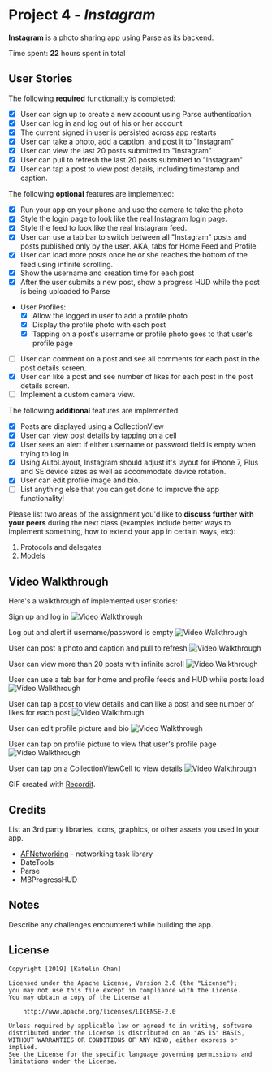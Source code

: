 # Project 4 - *Instagram*

**Instagram** is a photo sharing app using Parse as its backend.

Time spent: **22** hours spent in total

## User Stories

The following **required** functionality is completed:

- [x] User can sign up to create a new account using Parse authentication
- [x] User can log in and log out of his or her account
- [x] The current signed in user is persisted across app restarts
- [x] User can take a photo, add a caption, and post it to "Instagram"
- [x] User can view the last 20 posts submitted to "Instagram"
- [x] User can pull to refresh the last 20 posts submitted to "Instagram"
- [x] User can tap a post to view post details, including timestamp and caption.

The following **optional** features are implemented:

- [x] Run your app on your phone and use the camera to take the photo
- [x] Style the login page to look like the real Instagram login page.
- [x] Style the feed to look like the real Instagram feed.
- [x] User can use a tab bar to switch between all "Instagram" posts and posts published only by the user. AKA, tabs for Home Feed and Profile
- [x] User can load more posts once he or she reaches the bottom of the feed using infinite scrolling.
- [x] Show the username and creation time for each post
- [x] After the user submits a new post, show a progress HUD while the post is being uploaded to Parse
- User Profiles:
  - [x] Allow the logged in user to add a profile photo
  - [x] Display the profile photo with each post
  - [x] Tapping on a post's username or profile photo goes to that user's profile page
- [ ] User can comment on a post and see all comments for each post in the post details screen.
- [x] User can like a post and see number of likes for each post in the post details screen.
- [ ] Implement a custom camera view.

The following **additional** features are implemented:

- [x] Posts are displayed using a CollectionView
- [x] User can view post details by tapping on a cell
- [x] User sees an alert if either username or password field is empty when trying to log in
- [x] Using AutoLayout, Instagram should adjust it's layout for iPhone 7, Plus and SE device sizes as well as accommodate device rotation.
- [x] User can edit profile image and bio.
- [ ] List anything else that you can get done to improve the app functionality!

Please list two areas of the assignment you'd like to **discuss further with your peers** during the next class (examples include better ways to implement something, how to extend your app in certain ways, etc):

1. Protocols and delegates
2. Models

## Video Walkthrough

Here's a walkthrough of implemented user stories:

Sign up and log in
<img src='http://g.recordit.co/iqyeGAT0To.gif' title='Video Walkthrough' width='' alt='Video Walkthrough' />

Log out and alert if username/password is empty
<img src='http://g.recordit.co/vjGFI4E45U.gif' title='Video Walkthrough' width='' alt='Video Walkthrough' />

User can post a photo and caption and pull to refresh
<img src='http://g.recordit.co/BY2mid9Lho.gif' title='Video Walkthrough' width='' alt='Video Walkthrough' />

User can view more than 20 posts with infinite scroll
<img src='http://g.recordit.co/kXjY9u7VxA.gif' title='Video Walkthrough' width='' alt='Video Walkthrough' />

User can use a tab bar for home and profile feeds and HUD while posts load
<img src='http://g.recordit.co/VPh2pMowF9.gif' title='Video Walkthrough' width='' alt='Video Walkthrough' />

User can tap a post to view details and can like a post and see number of likes for each post
<img src='http://g.recordit.co/flvIhJcbfE.gif' title='Video Walkthrough' width='' alt='Video Walkthrough' />

User can edit profile picture and bio
<img src='http://g.recordit.co/h3iZDZPK2r.gif' title='Video Walkthrough' width='' alt='Video Walkthrough' />

User can tap on profile picture to view that user's profile page
<img src='http://g.recordit.co/6Es9iXXFLA.gif' title='Video Walkthrough' width='' alt='Video Walkthrough' />

User can tap on a CollectionViewCell to view details
<img src='http://g.recordit.co/At4ohx0r7C.gif' title='Video Walkthrough' width='' alt='Video Walkthrough' />


GIF created with [Recordit](http://recordit.co).

## Credits

List an 3rd party libraries, icons, graphics, or other assets you used in your app.

- [AFNetworking](https://github.com/AFNetworking/AFNetworking) - networking task library
- DateTools
- Parse
- MBProgressHUD

## Notes

Describe any challenges encountered while building the app.

## License

    Copyright [2019] [Katelin Chan]

    Licensed under the Apache License, Version 2.0 (the "License");
    you may not use this file except in compliance with the License.
    You may obtain a copy of the License at

        http://www.apache.org/licenses/LICENSE-2.0

    Unless required by applicable law or agreed to in writing, software
    distributed under the License is distributed on an "AS IS" BASIS,
    WITHOUT WARRANTIES OR CONDITIONS OF ANY KIND, either express or implied.
    See the License for the specific language governing permissions and
    limitations under the License.
